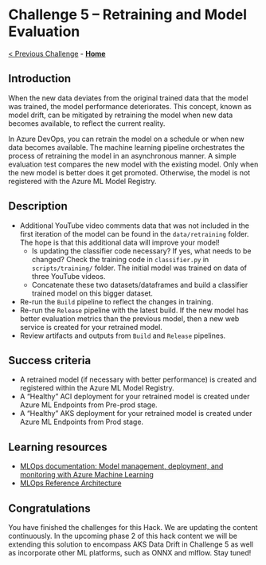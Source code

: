 # Challenge 5 – Retraining and Model Evaluation

[< Previous Challenge](./Challenge-04.md) - **[Home](../README.md)**

## Introduction

When the new data deviates from the original trained data that the model was trained, the model performance deteriorates. This concept, known as model drift, can be mitigated by retraining the model when new data becomes available, to reflect the current reality.

In Azure DevOps, you can retrain the model on a schedule or when new data becomes available. The machine learning pipeline orchestrates the process of retraining the model in an asynchronous manner. A simple evaluation test compares the new model with the existing model. Only when the new model is better does it get promoted. Otherwise, the model is not registered with the Azure ML Model Registry.

## Description

- Additional YouTube video comments data that was not included in the first iteration of the model can be found in the `data/retraining` folder. The hope is that this additional data will improve your model!
    - Is updating the classifier code necessary? If yes, what needs to be changed? Check the training code in `classifier.py` in `scripts/training/` folder. The initial model was trained on data of three YouTube videos.
    - Concatenate these two datasets/dataframes and build a classifier trained model on this bigger dataset.
- Re-run the `Build` pipeline to reflect the changes in training.
- Re-run the `Release` pipeline with the latest build. If the new model has better evaluation metrics than the previous model, then a new web service is created for your retrained model.
- Review artifacts and outputs from `Build` and `Release` pipelines.

## Success criteria

- A retrained model (if necessary with better performance) is created and registered within the Azure ML Model Registry.
- A “Healthy” ACI deployment for your retrained model is created under Azure ML Endpoints from Pre-prod stage.
- A “Healthy” AKS deployment for your retrained model is created under Azure ML Endpoints from Prod stage.

## Learning resources

- [MLOps documentation: Model management, deployment, and monitoring with Azure Machine Learning](<https://docs.microsoft.com/en-us/azure/machine-learning/concept-model-management-and-deployment>)
- [MLOps Reference Architecture](<https://docs.microsoft.com/en-us/azure/architecture/reference-architectures/ai/mlops-python>)

## Congratulations

You have finished the challenges for this Hack. We are updating the content continuously. In the upcoming phase 2 of this hack content we will be extending this solution to encompass AKS Data Drift in Challenge 5 as well as incorporate other ML platforms, such as ONNX and mlflow. Stay tuned!
